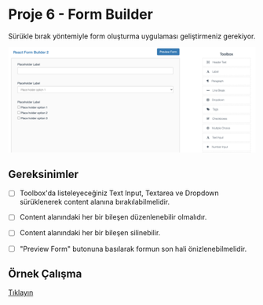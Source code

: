 # Proje 6 - Form Builder

Sürükle bırak yöntemiyle form oluşturma uygulaması geliştirmeniz gerekiyor.


![preview](./preview.png)


## Gereksinimler
- [ ] Toolbox'da listeleyeceğiniz Text Input, Textarea ve Dropdown sürüklenerek content alanına bırakılabilmelidir.
- [ ] Content alanındaki her bir bileşen düzenlenebilir olmalıdır.
- [ ] Content alanındaki her bir bileşen silinebilir.
- [ ] "Preview Form" butonuna basılarak formun son hali önizlenebilmelidir.


## Örnek Çalışma
[Tıklayın](https://kiho.github.io/react-form-builder/index.html)